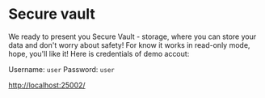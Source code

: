 # Secure vault
We ready to present you Secure Vault - storage, where you can store your data and don't worry about safety! For know it works in read-only mode, hope, you'll like it! Here is credentials of demo accout:

Username: `user`
Password: `user`

[http://localhost:25002/](http://localhost:25002/)